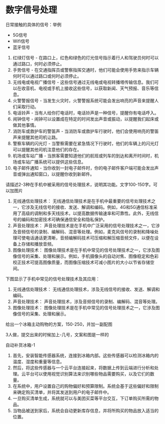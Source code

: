 # 数字信号处理







日常接触的具体的信号：举例

- 5G信号
- Wifi信号
- 蓝牙信号



1. 红绿灯信号 - 在路口上，红色和绿色的灯光信号指示着行人和驾驶员何时可以通过路口，何时必须停止。
2. 手势信号 - 在交通指挥员或警察指挥交通时，他们可能会使用手势来指示车辆何时可以通过路口或何时必须停止。
3. 无线电或电视广播信号 - 这些信号通过无线电或电视转播塔传输信息。我们可以在收音机、电视或手机上接收这些信号，以获取新闻、天气预报、音乐等信息。
4. 火警警报信号 - 当发生火灾时，火警警报系统可能会发出响亮的声音来提醒人们采取行动。
5. 电话铃声 - 当有人给你打电话时，电话铃声是一种信号，提醒你有电话呼入。
6. 闹钟信号 - 闹钟可以设置成在特定的时间发出声音或振动，以提醒我们起床或做其他事情。
7. 消防车或救护车的警笛声 - 当消防车或救护车行驶时，他们会使用响亮的警笛声来提醒其他司机让路。
8. 警察车辆的闪光灯 - 当警察需要在紧急情况下行驶时，他们的车辆上的闪光灯可以提醒其他司机注意他们的存在。
9. 机场或车站广播 - 当旅客需要知道他们的航班或列车的到达和离开时间时，机场或车站广播系统可以提供这些信息。
10. 电子邮件通知 - 当你收到一封电子邮件时，你的电子邮件客户端可能会发出声音或弹出通知窗口，以提醒你收到新邮件。





请描述2-3种在手机中被采用的信号处理技术，说明其功能。文字100-150字。可以加图片

1. 无线通信处理技术： 无线通信处理技术是在手机中最重要的信号处理技术之一，它涉及无线信号的接收、发送、解调和编码。例如，4G和5G通信标准采用了高级的调制和多天线技术，以提高数据传输速率和可靠性。此外，无线信号的编码和加密技术可确保通信安全和隐私保护。
2. 声音处理技术： 声音处理技术是在手机中广泛采用的信号处理技术之一，它涉及音频信号的录制、编解码、混音等处理。例如，麦克风信号的录制和降噪处理可使电话通话更清晰，音频编解码技术可压缩和解压缩音频文件，以便在设备上存储和播放音频。
3. 图像处理技术： 图像处理技术是在手机中常见的信号处理技术之一，它涉及图像信号的采集、处理和展示。例如，手机摄像头的自动对焦、图像稳定和色彩校正技术可提高图像质量，而图像压缩技术可减小图片的大小以节省存储空间。

下图显示了手机中常见的信号处理技术及其应用：

1. 无线通信处理技术： 无线通信处理技术，涉及无线信号的接收、发送、解调和编码。
2. 声音处理技术： 声音处理技术，涉及音频信号的录制、编解码、混音等处理。
3. 图像处理技术： 图像处理技术是在手机中常见的信号处理技术之一，它涉及图像信号的采集、处理和展示。





给出一个冰箱主动购物的方案，150-250，并加一副配图

3人做，提交出来的时候加上-几号，文案和图是一样的



自动补货冰箱-1

1. 首先，安装智能传感器系统，连接到冰箱内部。这些传感器可以检测冰箱内的温度、湿度和重量等信息。
2. 然后，将这些传感器与一个云平台连接起来，将数据上传到云端进行分析和处理。云平台可以使用视觉识别算法来识别哪些物品需要购买，以及它们的数量。
3. 在系统中，用户设置自己的购物偏好和预算限制。系统会基于这些偏好和限制来确定购买清单，并将其发送到用户的电子邮件中。
4. 一旦购买清单生成，系统就可以与美团买菜等平台交互，下订单购买所需的物品。
5. 当物品被送到家后，系统会自动更新库存信息，并将所购买的物品放入适当的位置。